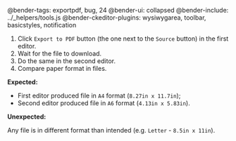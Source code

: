 @bender-tags: exportpdf, bug, 24
@bender-ui: collapsed
@bender-include: ../_helpers/tools.js
@bender-ckeditor-plugins: wysiwygarea, toolbar, basicstyles, notification

1. Click `Export to PDF` button (the one next to the `Source` button) in the
   first editor.
1. Wait for the file to download.
1. Do the same in the second editor.
1. Compare paper format in files.

**Expected:**

* First editor produced file in `A4` format (`8.27in x 11.7in`);
* Second editor produced file in `A6` format (`4.13in x 5.83in`).

**Unexpected:**

Any file is in different format than intended (e.g. `Letter` - `8.5in x 11in`).
